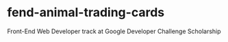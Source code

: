 # fend-animal-trading-cards
Front-End Web Developer track at Google Developer Challenge Scholarship
